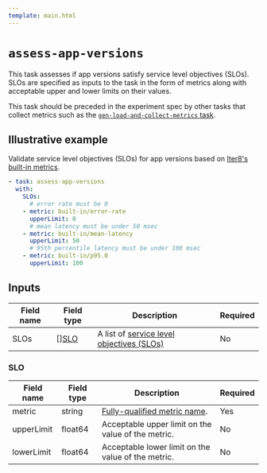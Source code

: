 ```yaml
---
template: main.html
---
```


# `assess-app-versions`
This task assesses if app versions satisfy service level objectives (SLOs). SLOs are specified as inputs to the task in the form of metrics along with acceptable upper and lower limits on their values.

This task should be preceded in the experiment spec by other tasks that collect metrics such as the [`gen-load-and-collect-metrics` task](collect.md).

## Illustrative example
Validate service level objectives (SLOs) for app versions based on [Iter8's built-in metrics](collect.md).

```yaml
- task: assess-app-versions
  with:
    SLOs:
      # error rate must be 0
    - metric: built-in/error-rate
      upperLimit: 0
      # mean latency must be under 50 msec
    - metric: built-in/mean-latency
      upperLimit: 50
      # 95th percentile latency must be under 100 msec
    - metric: built-in/p95.0
      upperLimit: 100
```

## Inputs
| Field name | Field type | Description | Required |
| ----- | ---- | ----------- | -------- |
| SLOs | [][SLO](#slo) | A list of [service level objectives (SLOs)](#slo) | No |

### SLO
| Field name | Field type | Description | Required |
| ----- | ---- | ----------- | -------- |
| metric | string | [Fully-qualified metric name](../topics/metrics.md). | Yes |
| upperLimit | float64 | Acceptable upper limit on the value of the metric. | No |
| lowerLimit | float64 | Acceptable lower limit on the value of the metric. | No |
